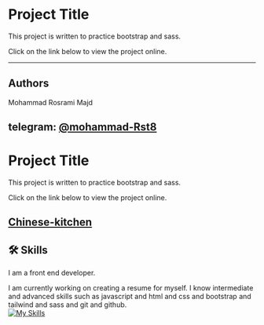 # Project Title

This project is written to practice bootstrap and sass.

Click on the link below to view the project online.

---
## Authors
Mohammad Rosrami Majd

telegram: [@mohammad-Rst8](https://t.me/Mohammad_Rst8)
--
# Project Title

This project is written to practice bootstrap and sass.

Click on the link below to view the project online.

[Chinese-kitchen](https://mohammad668.github.io/Chinese-kitchen/)
--

## 🛠 Skills
I am a front end developer.

I am currently working on creating a resume for myself.
I know intermediate and advanced skills such as javascript and html and css and bootstrap and tailwind and sass and git and github. <br/>
	   [![My Skills](https://skillicons.dev/icons?i=js,html,css,bootstrap,tailwind,sass,git,github)](https://skillicons.dev)
